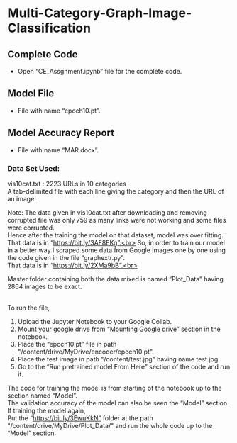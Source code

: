 # Multi-Category-Graph-Image-Classification

## Complete Code
- Open “CE_Assgnment.ipynb” file for the complete code.
## Model File
- File with name “epoch10.pt”.
## Model Accuracy Report 
- File with name “MAR.docx”.

### Data Set Used:
vis10cat.txt : 2223 URLs in 10 categories <br> A tab-delimited file with each line giving the category and then the URL of an image.

Note: The data given in vis10cat.txt after downloading and removing corrupted file was only 759 as many links were not working and some files were corrupted.<br>
Hence after the training the model on that dataset, model was over fitting.<br>
That data is in “https://bit.ly/3AF8EKg”.<br>
So, in order to train our model in a better way I scraped some data from Google Images one by one using the code given in the file “graphextr.py”.<br>
That data is in “https://bit.ly/2XMa9bB”.<br>

Master folder containing both the data mixed is named “Plot_Data” having 2864 images to be exact.<br><br>

To run the file,
1.	Upload the Jupyter Notebook to your Google Collab.
2.	Mount your google drive from “Mounting Google drive” section in the notebook.
3.	Place the “epoch10.pt” file in path "/content/drive/MyDrive/encoder/epoch10.pt".
4.	Place the test image in path "/content/test.jpg" having name test.jpg
5.	Go to the “Run pretrained model From Here” section of the code and run it.

The code for training the model is from starting of the notebook up to the section named “Model”.<br>
The validation accuracy of the model can also be seen the “Model” section.<br>
If training the model again,<br>
Put the “https://bit.ly/3EwuKkN” folder at the path "/content/drive/MyDrive/Plot_Data/" and run the whole code up to the “Model” section.<br>
